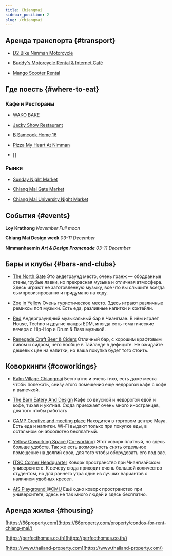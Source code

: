 ```yaml
---
title: Chiangmai
sidebar_position: 2
slug: /chiangmai
---
```




## Аренда транспорта {#transport}


- [D2 Bike Nimman Motorcycle](https://goo.gl/maps/izQhkY3xaHBv8zT28)


- [Buddy's Motorcycle Rental & Internet Café](https://goo.gl/maps/mK6GanCEF1MwF5YQ9)


- [Mango Scooter Rental](https://goo.gl/maps/i9BQro4WUAkL5dpXA)


## Где поесть {#where-to-eat}


### Кафе и Рестораны


- [WAKO BAKE](https://goo.gl/maps/eHu8Etm7uA49AhDC9)

- [Jacky Show Restaurant](https://goo.gl/maps/WtLG7dPVosGWt2Fm9)

- [B Samcook Home 16](https://goo.gl/maps/RgLDpYexWez5LJga8)

- [Pizza My Heart At Nimman](https://goo.gl/maps/pK1daSTvxaxDzuPEA)

- []


### Рынки


- [Sunday Night Market](https://goo.gl/maps/eL5hJDBNDshNsCHXA)


- [Chiang Mai Gate Market](https://goo.gl/maps/MiJVRY4qBxQGeaQR8)


- [Chiang Mai University Night Market](https://goo.gl/maps/DSdJMrmrZcqG4nKaA)


## События {#events}


**Loy Krathong** 
_November Full moon_


**Chiang Mai Design week** 
_03-11 December_


**Nimmanhaemin** _**Art & Design Promenade**_ 
_03-11 December_


## Бары и клубы {#bars-and-clubs}

- [The North Gate](https://goo.gl/maps/1UeyCUPsPGg3XJXD8)
Это андеграунд место, очень гранж — ободранные стены,грубые лавки, но прекрасная музыка и отличная атмосфера. Здесь играют не заготовленную музыку, всё что вы слышите всегда сымпровизированно и придумано на ходу.


- [Zoe in Yellow](https://goo.gl/maps/upEq8QHvzQU7VmsY7)
Очень туристическое место. Здесь играют различные ремиксы поп музыки. Есть еда, разливные напитки и коктейли. 


- [Red](https://goo.gl/maps/GBr2X9P8tnGWw5qh9)
Андерграундный музыкальный бар в Чиангмае. В нём играет House, Techno и другие жанры EDM, иногда есть тематические вечера с Hip-Hop и Drum & Bass музыкой.


- [Renegade Craft Beer & Ciders](https://goo.gl/maps/wmWboXS78jqvAqWK6)
Отличный бар, с хорошим крафтовым пивом и сидром, чего вообще в Тайланде в дефиците. Не ожидайте дешевых цен на напитки, но ваша покупка будет того стоить.


## Коворкинги {#coworkings}


- [Kalm Village Chiangmai](https://goo.gl/maps/AAJzxgwzddGaUbRz5)
Бесплатно и очень тихо, есть даже места чтобы полежать, снизу этого помещения еще недорогой кафе с кофе и выпечкой.


- [The Barn Eatery And Design](https://goo.gl/maps/mxTHPAPvHbGvbHey6)
Кафе со вкусной и недорогой едой и кофе, тихая и уютная. Сюда приезжает очень много иностранцев, для того чтобы работать


- [CAMP Creative and meeting place](https://goo.gl/maps/Hf3jUKfnG68tcyff7)
Находится в торговом центре Maya. Есть еда и напитки. Wi-Fi выдают только при покупке еды, в остальном он абсолютно бесплатный.


- [Yellow Coworking Space (Co-working)](https://goo.gl/maps/r8MS9T47f4TgZbNy6)
Этот коворк платный, но здесь больше удобств. Так же есть возможность снять отдельное помещение на долгий срок, для того чтобы оборудовать его под вас.


- [ITSC Corner Headquarter](https://goo.gl/maps/E2VBnUjyuKU7QEU9A)
Коворк пространство при Чиангмайском университете. К вечеру сюда приходит очень большой количество студентом, но для раннего утра один из лучших вариантов с наличием удобных кресел.


- [AIS Playground @CMU](https://goo.gl/maps/1HzFnrozeoRJuXoS6)
Ещё одно коворк пространство при университете, здесь не так много людей и здесь бесплатно.


## Аренда жилья {#housing}


[https://66property.com](https://66property.com/property/condos-for-rent-chiang-mai/)


[https://perfecthomes.co.th](https://perfecthomes.co.th/)


[https://www.thailand-property.com](https://www.thailand-property.com/)

